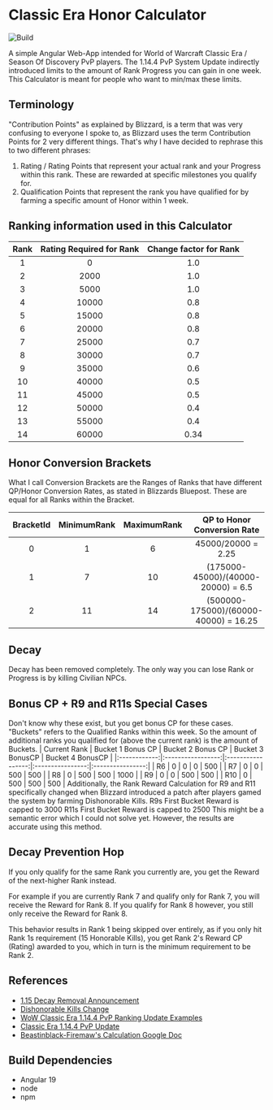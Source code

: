 # Classic Era Honor Calculator
![Build](https://github.com/soFFe/ClassicEraHonorCalculator/actions/workflows/angular-gh-pages.yml/badge.svg)

A simple Angular Web-App intended for World of Warcraft Classic Era / Season Of Discovery PvP players.
The 1.14.4 PvP System Update indirectly introduced limits to the amount of Rank Progress you can gain in one week.
This Calculator is meant for people who want to min/max these limits.

## Terminology
"Contribution Points" as explained by Blizzard, is a term that was very confusing to everyone I spoke to, as Blizzard uses the term Contribution Points for 2 very different things.
That's why I have decided to rephrase this to two different phrases:
1. Rating / Rating Points that represent your actual rank and your Progress within this rank. These are rewarded at specific milestones you qualify for.
2. Qualification Points that represent the rank you have qualified for by farming a specific amount of Honor within 1 week.

## Ranking information used in this Calculator
| Rank | Rating Required for Rank | Change factor for Rank |
|:----:|:------------------------:|:----------------------:|
| 1    | 0                        | 1.0                    |
| 2    | 2000                     | 1.0                    |
| 3    | 5000                     | 1.0                    |
| 4    | 10000                    | 0.8                    |
| 5    | 15000                    | 0.8                    |
| 6    | 20000                    | 0.8                    |
| 7    | 25000                    | 0.7                    |
| 8    | 30000                    | 0.7                    |
| 9    | 35000                    | 0.6                    |
| 10   | 40000                    | 0.5                    |
| 11   | 45000                    | 0.5                    |
| 12   | 50000                    | 0.4                    |
| 13   | 55000                    | 0.4                    |
| 14   | 60000                    | 0.34                   |

## Honor Conversion Brackets
What I call Conversion Brackets are the Ranges of Ranks that have different QP/Honor Conversion Rates, as stated in Blizzards Bluepost.
These are equal for all Ranks within the Bracket.

| BracketId | MinimumRank | MaximumRank | QP to Honor Conversion Rate |
|:---------:|:-----------:|:-----------:|:-------------------------------------:|
| 0         | 1           | 6           | 45000/20000 = 2.25                    |
| 1         | 7           | 10          | (175000-45000)/(40000-20000) = 6.5    |
| 2         | 11          | 14          | (500000-175000)/(60000-40000) = 16.25 |

## Decay
Decay has been removed completely. The only way you can lose Rank or Progress is by killing Civilian NPCs.

## Bonus CP + R9 and R11s Special Cases
Don't know why these exist, but you get bonus CP for these cases.
"Buckets" refers to the Qualified Ranks within this week. So the amount of additional ranks you qualified for (above the current rank) is the amount of Buckets.
| Current Rank | Bucket 1 Bonus CP | Bucket 2 Bonus CP | Bucket 3 BonusCP | Bucket 4 BonusCP |
|:------------:|:-----------------:|:-----------------:|:----------------:|:----------------:|
|           R6 | 0                 | 0                 | 0                | 500              |
|           R7 | 0                 | 0                 | 500              | 500              |
|           R8 | 0                 | 500               | 500              | 1000             |
|           R9 | 0                 | 0                 | 500              | 500              |
|          R10 | 0                 | 500               | 500              | 500              |
Additionally, the Rank Reward Calculation for R9 and R11 specifically changed when Blizzard introduced a patch after players gamed the system by farming Dishonorable Kills.
R9s First Bucket Reward is capped to 3000
R11s First Bucket Reward is capped to 2500
This might be a semantic error which I could not solve yet. However, the results are accurate using this method.

## Decay Prevention Hop
If you only qualify for the same Rank you currently are, you get the Reward of the next-higher Rank instead.

For example if you are currently Rank 7 and qualify only for Rank 7, you will receive the Reward for Rank 8.
If you qualify for Rank 8 however, you still only receive the Reward for Rank 8.

This behavior results in Rank 1 being skipped over entirely, as if you only hit Rank 1s requirement (15 Honorable Kills), you get Rank 2's Reward CP (Rating) awarded to you, which in turn is the minimum requirement to be Rank 2.

## References
- [1.15 Decay Removal Announcement](https://us.forums.blizzard.com/en/wow/t/classic-era-pvp-update-december-5/1724481)
- [Dishonorable Kills Change](https://us.forums.blizzard.com/en/wow/t/so-how-does-this-dishonorable-kill-system-work/1664598/38)
- [WoW Classic Era 1.14.4 PvP Ranking Update Examples](https://eu.forums.blizzard.com/en/wow/t/wow-classic-era-1144-pvp-ranking-update-examples/463646)
- [Classic Era 1.14.4 PvP Update](https://eu.forums.blizzard.com/en/wow/t/classic-era-1144-pvp-update/457615)
- [Beastinblack-Firemaw's Calculation Google Doc](https://docs.google.com/spreadsheets/d/1vX1eXeDflKf7mC1PHm_5OhSKv6LjjjZEe3DzWHqyCKM/copy)

## Build Dependencies
- Angular 19
- node
- npm
